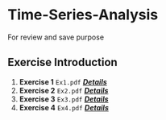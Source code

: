 # Time-Series-Analysis
For review and save purpose

##  Exercise Introduction
1. **Exercise 1** `Ex1.pdf` [***Details***](https://github.com/Gaochenyin/Time-Series-Analysis/blob/master/Ex1/Ex1.pdf)
2. **Exercise 2** `Ex2.pdf` [***Details***](https://github.com/Gaochenyin/Time-Series-Analysis/blob/master/Ex2/Ex2.pdf)
3. **Exercise 3** `Ex3.pdf` [***Details***](https://github.com/Gaochenyin/Time-Series-Analysis/blob/master/Ex3/Ex3.pdf)
4. **Exercise 4** `Ex4.pdf` [***Details***](https://github.com/Gaochenyin/Time-Series-Analysis/blob/master/Ex4/Ex4.pdf)

